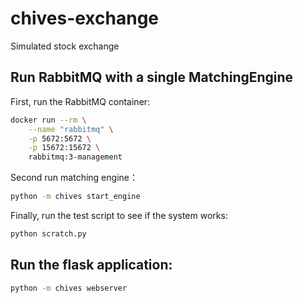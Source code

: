 # chives-exchange
Simulated stock exchange

## Run RabbitMQ with a single MatchingEngine
First, run the RabbitMQ container:

```bash
docker run --rm \
    --name "rabbitmq" \
    -p 5672:5672 \
    -p 15672:15672 \
    rabbitmq:3-management
```

Second run matching engine：

```bash
python -m chives start_engine
```

Finally, run the test script to see if the system works:

```bash
python scratch.py
```

## Run the flask application:
```bash
python -m chives webserver
```
